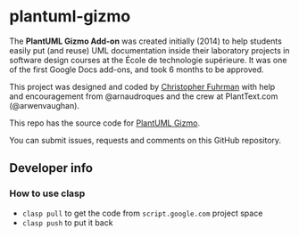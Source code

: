 # plantuml-gizmo

The **PlantUML Gizmo Add-on** was created initially (2014) to help students easily put (and reuse) UML documentation inside their laboratory projects in software design courses at the École de technologie supérieure. It was one of the first Google Docs add-ons, and took 6 months to be approved. 

This project was designed and coded by [Christopher Fuhrman](https://etsmtl.ca/Professeurs/cfuhrman/Accueil?lang=en-CA) with help and encouragement from @arnaudroques and the crew at PlantText.com (@arwenvaughan).

This repo has the source code for [PlantUML Gizmo](https://workspace.google.com/marketplace/app/plantuml_gizmo/950520042571).

You can submit issues, requests and comments on this GitHub repository.

## Developer info

### How to use clasp

- `clasp pull` to get the code from `script.google.com` project space
- `clasp push` to put it back
